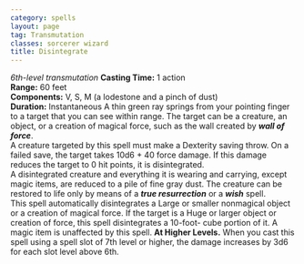 ```yaml
---
category: spells
layout: page
tag: Transmutation
classes: sorcerer wizard
title: Disintegrate
---
```


_6th-level transmutation_ **Casting Time:** 1 action    
**Range:** 60 feet    
**Components:** V, S, M (a lodestone and a pinch of dust)    
**Duration:** Instantaneous A thin green ray springs from your pointing finger to a target that you can see within range. The target can be a creature, an object, or a creation of magical force, such as the wall created by **_wall of force_**.    
A creature targeted by this spell must make a Dexterity saving throw. On a failed save, the target takes 10d6 + 40 force damage. If this damage reduces the target to 0 hit points, it is disintegrated.    
A disintegrated creature and everything it is wearing and carrying, except magic items, are reduced to a pile of fine gray dust. The creature can be restored to life only by means of a **_true resurrection_** or a **_wish_** spell.    
This spell automatically disintegrates a Large or smaller nonmagical object or a creation of magical force. If the target is a Huge or larger object or creation of force, this spell disintegrates a 10-foot- cube portion of it. A magic item is unaffected by this spell. **At Higher Levels.** When you cast this spell using a spell slot of 7th level or higher, the damage increases by 3d6 for each slot level above 6th.